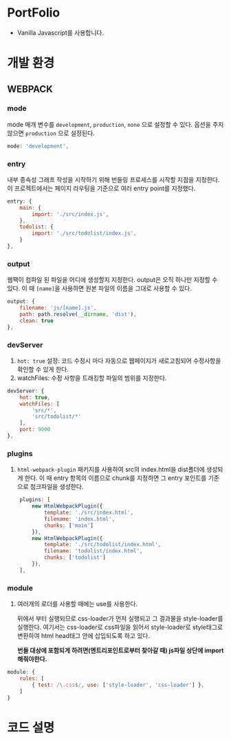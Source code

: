 # PortFolio

- Vanilla Javascript를 사용합니다.


# 개발 환경

## WEBPACK

### mode

mode 매개 변수를 `development`, `production`, `none` 으로 설정할 수 있다. 옵션을 주지않으면 `production` 으로 설정된다.

```javascript
mode: 'development',
```

### entry

내부 종속성 그래프 작성을 시작하기 위해 번들링 프로세스를 시작할 지점을 지정한다.
이 프로젝트에서는 페이지 라우팅을 기준으로 여러 entry point를 지정했다. 

```javascript
entry: {
    main: {
        import: './src/index.js',
    },
    todolist: {
        import: './src/todolist/index.js',
    }
},
```

### output

웹팩이 컴파일 된 파일을 어디에 생성할지 지정한다. output은 오직 하나만 지정할 수 있다.
이 때 `[name]`을 사용하면 원본 파일의 이름을 그대로 사용할 수 있다.

```javascript
output: {
    filename: 'js/[name].js',
    path: path.resolve(__dirname, 'dist'),
    clean: true
},
```

### devServer

1. `hot: true` 설정:  코드 수정시 마다 자동으로 웹페이지가 새로고침되어 수정사항을 확인할 수 있게 한다.
2. watchFiles: 수정 사항을 트래킹할 파일의 범위를 지정한다.

```javascript
devServer: {
    hot: true,
    watchFiles: [
        'src/*',
        'src/todolist/*'
    ],
    port: 9000
},
```

### plugins

1. `html-webpack-plugin` 패키지를 사용하여 src의 index.html을 dist폴더에 생성되게 한다. 이 때 entry 항목의 이름으로 chunk를 지정하면 그 entry 포인트를 기준으로 청크파일을 생성한다.

```javascript
    plugins: [
        new HtmlWebpackPlugin({
            template: './src/index.html',
            filename: 'index.html',
            chunks: ['main']
        }),
        new HtmlWebpackPlugin({
            template: './src/todolist/index.html',
            filename: 'todolist/index.html',
            chunks: ['todolist']
        }),
    ],
```

### module

1. 여러개의 로더를 사용할 때에는 use를 사용한다.

    뒤에서 부터 실행되므로 css-loader가 먼저 실행되고 그 결과물을 style-loader를 실행한다. 여기서는 css-loader로 css파일을 읽어서 
style-loader로 style태그로 변환하여 html head태그 안에 삽입되도록 하고 있다.

    **번들 대상에 포함되게 하려면(엔트리포인트로부터 찾아갈 때) js파일 상단에 import 해줘야한다.**

```javascript
module: {
    rules: [
        { test: /\.css$/, use: ['style-loader', 'css-loader'] },
    ]
}
```

# 코드 설명
